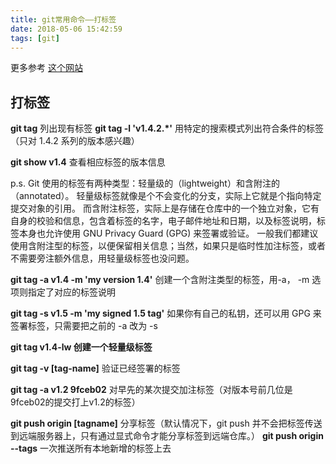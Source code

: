 ```yaml
---
title: git常用命令——打标签
date: 2018-05-06 15:42:59
tags: [git]
---
```


更多参考 [这个网站](https://git-scm.com/book/zh/v1/Git-%E5%9F%BA%E7%A1%80-%E6%89%93%E6%A0%87%E7%AD%BE)

## 打标签
**git tag** 列出现有标签
**git tag -l 'v1.4.2.\*'** 用特定的搜索模式列出符合条件的标签（只对 1.4.2 系列的版本感兴趣）

**git show v1.4** 查看相应标签的版本信息

p.s. Git 使用的标签有两种类型：轻量级的（lightweight）和含附注的（annotated）。
轻量级标签就像是个不会变化的分支，实际上它就是个指向特定提交对象的引用。
而含附注标签，实际上是存储在仓库中的一个独立对象，它有自身的校验和信息，包含着标签的名字，电子邮件地址和日期，以及标签说明，标签本身也允许使用 GNU Privacy Guard (GPG) 来签署或验证。
一般我们都建议使用含附注型的标签，以便保留相关信息；当然，如果只是临时性加注标签，或者不需要旁注额外信息，用轻量级标签也没问题。

**git tag -a v1.4 -m 'my version 1.4'** 创建一个含附注类型的标签，用-a， -m 选项则指定了对应的标签说明

**git tag -s v1.5 -m 'my signed 1.5 tag'**  如果你有自己的私钥，还可以用 GPG 来签署标签，只需要把之前的 -a 改为 -s

**git tag v1.4-lw 创建一个轻量级标签**

**git tag -v \[tag-name\]** 验证已经签署的标签

**git tag -a v1.2 9fceb02** 对早先的某次提交加注标签（对版本号前几位是9fceb02的提交打上v1.2的标签）

**git push origin \[tagname\]** 分享标签（默认情况下，git push 并不会把标签传送到远端服务器上，只有通过显式命令才能分享标签到远端仓库。）
**git push origin --tags** 一次推送所有本地新增的标签上去
